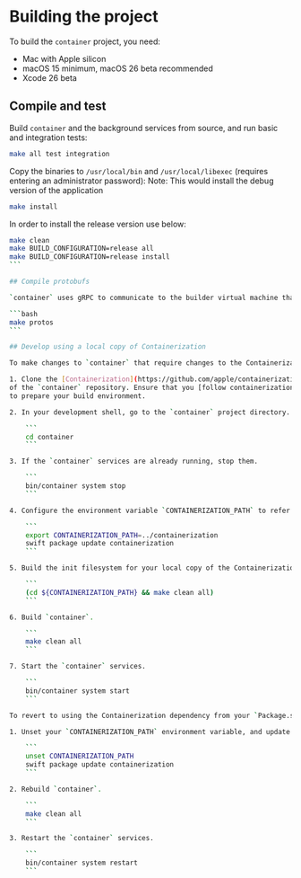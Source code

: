 # Building the project

To build the `container` project, you need:

- Mac with Apple silicon
- macOS 15 minimum, macOS 26 beta recommended
- Xcode 26 beta

## Compile and test

Build `container` and the background services from source, and run basic and integration tests:

```bash
make all test integration
```

Copy the binaries to `/usr/local/bin` and `/usr/local/libexec` (requires entering an administrator password):
Note: This would install the debug version of the application
```bash
make install
```
In order to install the release version use below:
````bash
make clean
make BUILD_CONFIGURATION=release all
make BUILD_CONFIGURATION=release install
```

## Compile protobufs

`container` uses gRPC to communicate to the builder virtual machine that creates images from `Dockerfile`s, and depends on specific versions of `grpc-swift` and `swift-protobuf`. If you make changes to the gRPC APIs in the [container-builder-shim](https://github.com/apple/container-builder-shim) project, install the tools and re-generate the gRPC code in this project using:

```bash
make protos
```

## Develop using a local copy of Containerization

To make changes to `container` that require changes to the Containerization project, or vice versa:

1. Clone the [Containerization](https://github.com/apple/containerization) repository such that it sits next to your clone
of the `container` repository. Ensure that you [follow containerization instructions](https://github.com/apple/containerization/blob/main/README.md#prepare-to-build-package)
to prepare your build environment.

2. In your development shell, go to the `container` project directory.

    ```
    cd container
    ```

3. If the `container` services are already running, stop them.

    ```
    bin/container system stop
    ```

4. Configure the environment variable `CONTAINERIZATION_PATH` to refer to your Containerization project, and update your `Package.resolved` file.

    ```
    export CONTAINERIZATION_PATH=../containerization
    swift package update containerization
    ```

5. Build the init filesystem for your local copy of the Containerization project.

    ```
    (cd ${CONTAINERIZATION_PATH} && make clean all)
    ```

6. Build `container`.

    ```
    make clean all
    ```

7. Start the `container` services.

    ```
    bin/container system start
    ```

To revert to using the Containerization dependency from your `Package.swift`:

1. Unset your `CONTAINERIZATION_PATH` environment variable, and update `Package.resolved`.

    ```
    unset CONTAINERIZATION_PATH
    swift package update containerization
    ```

2. Rebuild `container`.

    ```
    make clean all
    ```

3. Restart the `container` services.

    ```
    bin/container system restart
    ```
